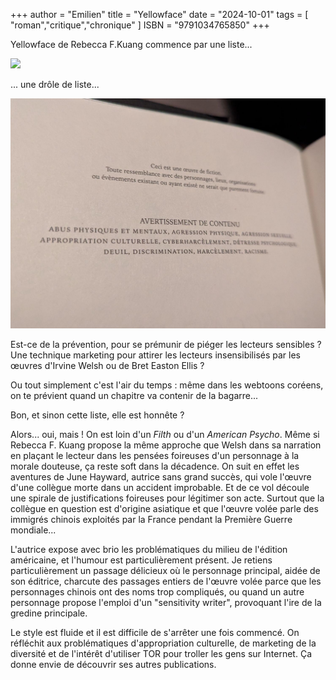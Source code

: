 +++
author = "Emilien"
title = "Yellowface"
date = "2024-10-01"
tags = [
    "roman","critique","chronique"
]
ISBN = "9791034765850"
+++

Yellowface de Rebecca F.Kuang commence par une liste...

![](https://i.harperapps.com/hcuk/covers/9780008532772/x450.JPG)

... une drôle de liste...

![](./liste.jpg)

Est-ce de la prévention, pour se prémunir de piéger les lecteurs sensibles ? Une technique marketing pour attirer les lecteurs insensibilisés par les œuvres d'Irvine Welsh ou de Bret Easton Ellis ?

Ou tout simplement c'est l'air du temps : même dans les webtoons coréens, on te prévient quand un chapitre va contenir de la bagarre...

Bon, et sinon cette liste, elle est honnête ?

Alors... oui, mais ! On est loin d'un _Filth_ ou d'un _American Psycho_. Même si Rebecca F. Kuang propose la même approche que Welsh dans sa narration en plaçant le lecteur dans les pensées foireuses d'un personnage à la morale douteuse, ça reste soft dans la décadence. On suit en effet les aventures de June Hayward, autrice sans grand succès, qui vole l'œuvre d'une collègue morte dans un accident improbable. Et de ce vol découle une spirale de justifications foireuses pour légitimer son acte. Surtout que la collègue en question est d'origine asiatique et que l'œuvre volée parle des immigrés chinois exploités par la France pendant la Première Guerre mondiale...

L'autrice expose avec brio les problématiques du milieu de l'édition américaine, et l'humour est particulièrement présent. Je retiens particulièrement un passage délicieux où le personnage principal, aidée de son éditrice, charcute des passages entiers de l'œuvre volée parce que les personnages chinois ont des noms trop compliqués, ou quand un autre personnage propose l'emploi d'un "sensitivity writer", provoquant l'ire de la gredine principale.

Le style est fluide et il est difficile de s'arrêter une fois commencé. On réfléchit aux problématiques d'appropriation culturelle, de marketing de la diversité et de l'intérêt d'utiliser TOR pour troller les gens sur Internet. Ça donne envie de découvrir ses autres publications.
